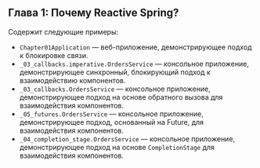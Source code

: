 ## Глава 1: Почему Reactive Spring?

Содержит следующие примеры:

* `Chapter01Application` — веб-приложение, демонстрирующее подход к блокировке связи.
* `_03_callbacks.imperative.OrdersService` — консольное приложение, демонстрирующее синхронный, блокирующий подход к взаимодействию компонентов.
* `_03_callbacks.OrdersService` — консольное приложение, демонстрирующее подход на основе обратного вызова для взаимодействия компонентов.
* `_05_futures.OrdersService` — консольное приложение, демонстрирующее подход, основанный на Future, для взаимодействия компонентов.
* `_04_completion_stage.OrdersService` — консольное приложение, демонстрирующее подход на основе `CompletionStage` для взаимодействия компонентов.